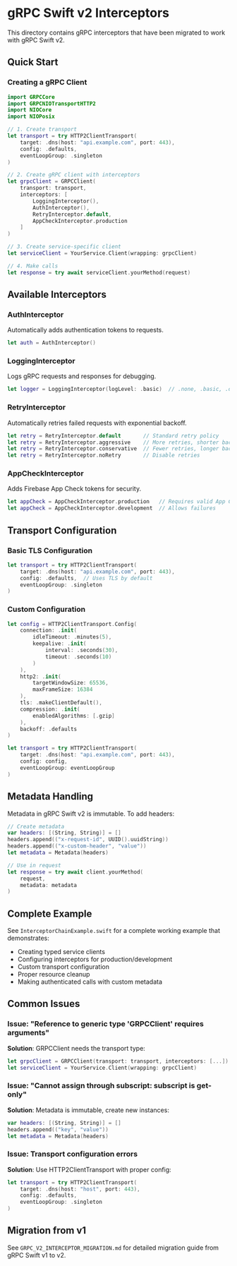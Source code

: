 # gRPC Swift v2 Interceptors

This directory contains gRPC interceptors that have been migrated to work with gRPC Swift v2.

## Quick Start

### Creating a gRPC Client

```swift
import GRPCCore
import GRPCNIOTransportHTTP2
import NIOCore
import NIOPosix

// 1. Create transport
let transport = try HTTP2ClientTransport(
    target: .dns(host: "api.example.com", port: 443),
    config: .defaults,
    eventLoopGroup: .singleton
)

// 2. Create gRPC client with interceptors
let grpcClient = GRPCClient(
    transport: transport,
    interceptors: [
        LoggingInterceptor(),
        AuthInterceptor(),
        RetryInterceptor.default,
        AppCheckInterceptor.production
    ]
)

// 3. Create service-specific client
let serviceClient = YourService.Client(wrapping: grpcClient)

// 4. Make calls
let response = try await serviceClient.yourMethod(request)
```

## Available Interceptors

### AuthInterceptor
Automatically adds authentication tokens to requests.

```swift
let auth = AuthInterceptor()
```

### LoggingInterceptor
Logs gRPC requests and responses for debugging.

```swift
let logger = LoggingInterceptor(logLevel: .basic)  // .none, .basic, .detailed
```

### RetryInterceptor
Automatically retries failed requests with exponential backoff.

```swift
let retry = RetryInterceptor.default       // Standard retry policy
let retry = RetryInterceptor.aggressive    // More retries, shorter backoff
let retry = RetryInterceptor.conservative  // Fewer retries, longer backoff
let retry = RetryInterceptor.noRetry       // Disable retries
```

### AppCheckInterceptor
Adds Firebase App Check tokens for security.

```swift
let appCheck = AppCheckInterceptor.production   // Requires valid App Check
let appCheck = AppCheckInterceptor.development  // Allows failures
```

## Transport Configuration

### Basic TLS Configuration

```swift
let transport = try HTTP2ClientTransport(
    target: .dns(host: "api.example.com", port: 443),
    config: .defaults,  // Uses TLS by default
    eventLoopGroup: .singleton
)
```

### Custom Configuration

```swift
let config = HTTP2ClientTransport.Config(
    connection: .init(
        idleTimeout: .minutes(5),
        keepalive: .init(
            interval: .seconds(30),
            timeout: .seconds(10)
        )
    ),
    http2: .init(
        targetWindowSize: 65536,
        maxFrameSize: 16384
    ),
    tls: .makeClientDefault(),
    compression: .init(
        enabledAlgorithms: [.gzip]
    ),
    backoff: .defaults
)

let transport = try HTTP2ClientTransport(
    target: .dns(host: "api.example.com", port: 443),
    config: config,
    eventLoopGroup: eventLoopGroup
)
```

## Metadata Handling

Metadata in gRPC Swift v2 is immutable. To add headers:

```swift
// Create metadata
var headers: [(String, String)] = []
headers.append(("x-request-id", UUID().uuidString))
headers.append(("x-custom-header", "value"))
let metadata = Metadata(headers)

// Use in request
let response = try await client.yourMethod(
    request,
    metadata: metadata
)
```

## Complete Example

See `InterceptorChainExample.swift` for a complete working example that demonstrates:

- Creating typed service clients
- Configuring interceptors for production/development
- Custom transport configuration
- Proper resource cleanup
- Making authenticated calls with custom metadata

## Common Issues

### Issue: "Reference to generic type 'GRPCClient' requires arguments"
**Solution**: GRPCClient needs the transport type:
```swift
let grpcClient = GRPCClient(transport: transport, interceptors: [...])
let serviceClient = YourService.Client(wrapping: grpcClient)
```

### Issue: "Cannot assign through subscript: subscript is get-only"
**Solution**: Metadata is immutable, create new instances:
```swift
var headers: [(String, String)] = []
headers.append(("key", "value"))
let metadata = Metadata(headers)
```

### Issue: Transport configuration errors
**Solution**: Use HTTP2ClientTransport with proper config:
```swift
let transport = try HTTP2ClientTransport(
    target: .dns(host: "host", port: 443),
    config: .defaults,
    eventLoopGroup: .singleton
)
```

## Migration from v1

See `GRPC_V2_INTERCEPTOR_MIGRATION.md` for detailed migration guide from gRPC Swift v1 to v2. 